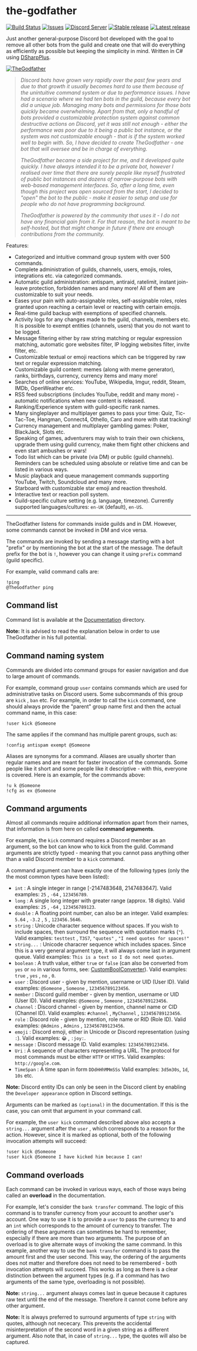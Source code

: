 ﻿# the-godfather

[![Build Status](https://ci.appveyor.com/api/projects/status/axn087nlq6ha783x?svg=true)](https://ci.appveyor.com/project/ivan-ristovic/the-godfather)
[![Issues](https://img.shields.io/github/issues/ivan-ristovic/the-godfather.svg)](https://github.com/ivan-ristovic/the-godfather/issues)
[![Discord Server](https://discord.com/api/guilds/794671727291531274/embed.png)](https://discord.gg/z7KZGQQxRz)
[![Stable release](https://img.shields.io/github/release/ivan-ristovic/the-godfather.svg?label=stable)](https://github.com/ivan-ristovic/the-godfather/releases)
[![Latest release](https://img.shields.io/github/tag-pre/ivan-ristovic/the-godfather.svg?label=latest)](https://github.com/ivan-ristovic/the-godfather/releases)

Just another general-purpose Discord bot developed with the goal to remove all other bots from the guild and create one that will do everything as efficiently as possible but keeping the simplicity in mind. Written in C# using [DSharpPlus](https://github.com/DSharpPlus/DSharpPlus).

[![TheGodfather](https://discord.com/api/guilds/794671727291531274/embed.png?style=banner2)](https://discord.gg/z7KZGQQxRz)

> *Discord bots have grown very rapidly over the past few years and due to that growth it usually becomes hard to use them because of the unintuitive command system or due to performance issues. I have had a scenario where we had ten bots in the guild, because every bot did a unique job. Managing many bots and permissions for those bots quickly became overwhelming. Apart from that, only a handful of bots provided a customizable protection system against common destructive actions on Discord, yet it was still not enough - either the performance was poor due to it being a public bot instance, or the system was not customizable enough - that is if the system worked well to begin with. So, I have decided to create TheGodfather - one bot that will oversee and be in charge of everything.*
> 
> *TheGodfather became a side project for me, and it developed quite quickly. I have always intended it to be a private bot, however I realised over time that there are surely people like myself frustrated of public bot instances and dozens of narrow-purpose bots with web-based management interfaces. So, after a long time, even though this project was open sourced from the start, I decided to "open" the bot to the public - make it easier to setup and use for people who do not have programming background.*
>
> *TheGodfather is powered by the community that uses it - I do not have any financial gain from it. For that reason, the bot is meant to be self-hosted, but that might change in future if there are enough contributions from the community.*

Features:
  - Categorized and intuitive command group system with over 500 commands.
  - Complete administration of guilds, channels, users, emojis, roles, integrations etc. via categorized commands.
  - Automatic guild administration: antispam, antiraid, ratelimit, instant join-leave protection, forbidden names and many more! All of them are customizable to suit your needs.
  - Eases your pain with auto-assignable roles, self-assignable roles, roles granted upon reaching a certain level or reacting with certain emojis.
  - Real-time guild backup with exemptions of specified channels.
  - Activity logs for any changes made to the guild, channels, members etc. It is possible to exempt entities (channels, users) that you do not want to be logged.
  - Message filtering either by raw string matching or regular expression matching, automatic gore websites filter, IP logging websites filter, invite filter, etc.
  - Customizable textual or emoji reactions which can be triggered by raw text or regular expression matching.
  - Customizable guild content: memes (along with meme generator), ranks, birthdays, currency, currency items and many more!
  - Searches of online services: YouTube, Wikipedia, Imgur, reddit, Steam, IMDb, OpenWeather etc.
  - RSS feed subscriptions (includes YouTube, reddit and many more) - automatic notifications when new content is released.
  - Ranking/Experience system with guild-specific rank names.
  - Many singleplayer and multiplayer games to pass your time: Quiz, Tic-Tac-Toe, Hangman, Connect4, Othello, Caro and more with stat tracking! 
  - Currency management and multiplayer gambling games: Poker, BlackJack, Slots etc.
  - Speaking of games, adventurers may wish to train their own chickens, upgrade them using guild currency, make them fight other chickens and even start ambushes or wars!
  - Todo list which can be private (via DM) or public (guild channels). Reminders can be scheduled using absolute or relative time and can be listed in various ways.
  - Music playback and queue management commands supporting YouTube, Twitch, Soundcloud and many more.
  - Starboard with customizable star emoji and reaction threshold.
  - Interactive text or reaction poll system.
  - Guild-specific culture setting (e.g. language, timezone). Currently supported languages/cultures: `en-UK` (default), `en-US`.

---

TheGodfather listens for commands inside guilds and in DM. However, some commands cannot be invoked in DM and vice versa.

The commands are invoked by sending a message starting with a bot "prefix" or by mentioning the bot at the start of the message. The default prefix for the bot is ``!``, however you can change it using ``prefix`` command (guild specific). 

For example, valid command calls are: 
```
!ping
@TheGodfather ping
```


## Command list

Command list is available at the [Documentation](Documentation/README.md) directory.

**Note:** It is advised to read the explanation below in order to use TheGodfather in his full potential.


## Command naming system

Commands are divided into command groups for easier navigation and due to large amount of commands. 

For example, command group ``user`` contains commands which are used for administrative tasks on Discord users. Some subcommands of this group are ``kick`` , ``ban`` etc. For example, in order to call the ``kick`` command, one should always provide the "parent" group name first and then the actual command name, in this case: 
```
!user kick @Someone
```

The same applies if the command has multiple parent groups, such as:
```
!config antispam exempt @Someone
```

Aliases are synonyms for a command. Aliases are usually shorter than regular names and are meant for faster invocation of the commands. Some people like it short and some people like it descriptive - with this, everyone is covered. Here is an example, for the commands above:
```
!u k @Someone
!cfg as ex @Someone
```


## Command arguments

Almost all commands require additional information apart from their names, that information is from here on called **command arguments**.

For example, the ``kick`` command requires a Discord member as an argument, so the bot can know who to kick from the guild. Command arguments are strictly typed - meaning that you cannot pass anything other than a valid Discord member to a ``kick`` command.

A command argument can have exactly one of the following types (only the the most common types have been listed): 
  - ``int`` : A single integer in range [-2147483648, 2147483647]. Valid examples: ``25`` , ``-64`` , ``123456789``.
  - ``long`` : A single long integer with greater range (approx. 18 digits). Valid examples: ``25`` , ``-64`` , ``123456789123``.
  - ``double`` : A floating point number, can also be an integer. Valid examples: ``5.64`` , ``-3.2`` , ``5`` , ``123456.5646``.
  - ``string`` : Unicode character sequence without spaces. If you wish to include spaces, then surround the sequence with quotation marks (`"`). Valid examples: ``testtest`` , ``T3S7``, ``"quotes"`` , ``"I need quotes for spaces!"``
  - ``string...`` : Unicode characrer sequence which includes spaces. Since this is a very general argument type, it will always come last in argument queue. Valid examples: ``This is a text so I do not need quotes``.
  - ``boolean`` : A truth value, either ``true`` or ``false`` (can also be converted from ``yes`` or ``no`` in various forms, see: [CustomBoolConverter](TheGodfather/Common/Converters/CustomBoolConverter.cs)). Valid examples: ``true`` , ``yes`` , ``no`` , ``0``.
  - ``user`` : Discord user - given by mention, username or UID (User ID). Valid examples: ``@Someone`` , ``Someone`` , ``123456789123456``.
  - ``member`` : Discord guild member - given by mention, username or UID (User ID). Valid examples: ``@Someone`` , ``Someone`` , ``123456789123456``.
  - ``channel`` : Discord channel - given by mention, channel name or CID (Channel ID). Valid examples: ``#channel`` , ``MyChannel`` , ``123456789123456``.
  - ``role`` : Discord role - given by mention, role name or RID (Role ID). Valid examples: ``@Admins`` , ``Admins`` , ``123456789123456``.
  - ``emoji`` : Discord emoji, either in Unicode or Discord representation (using ``:``). Valid examples: ``😂`` , ``:joy:``.
  - ``message`` : Discord message ID. Valid examples: ``123456789123456``.
  - ``Uri`` : A sequence of characters representing a URL. The protocol for most commands must be either ``HTTP`` or ``HTTPS``. Valid examples: ``http://google.com``.
  - ``TimeSpan`` : A time span in form ``DDdHHhMMmSSs`` Valid examples: ``3d5m30s``, ``1d``, ``10s`` etc. 


**Note:** Discord entity IDs can only be seen in the Discord client by enabling the ``Developer appearance`` option in Discord settings.

Arguments can be marked as ``(optional)`` in the documentation. If this is the case, you can omit that argument in your command call.

For example, the ``user kick`` command described above also accepts a ``string...`` argument after the ``user`` , which corresponds to a reason for the action. However, since it is marked as optional, both of the following invocation attempts will succeed:
```
!user kick @Someone
!user kick @Someone I have kicked him because I can!
```


## Command overloads

Each command can be invoked in various ways, each of those ways being called an **overload** in the documentation. 

For example, let's consider the ``bank transfer`` command. The logic of this command is to transfer currency from your account to another user's account. 
One way to use it is to provide a ``user`` to pass the currency to and an ``int`` which corresponds to the amount of currency to transfer. 
The ordering of these arguments can sometimes be hard to remember, especially if there are more than two arguments. The purpose of an overload is to give alternate ways of invoking the same command.
In this example, another way to use the ``bank transfer`` command is to pass the amount first and the user second.
This way, the ordering of the arguments does not matter and therefore does not need to be remembered - both invocation attempts will succeed. This works as long as there is a clear distinction between the argument types (e.g. if a command has two arguments of the same type, overloading is not possible).

**Note:** ``string...`` argument always comes last in queue because it captures raw text until the end of the message. Therefore it cannot come before any other argument.

**Note:** It is always preferred to surround arguments of type ``string`` with quotes, although not nececary. This prevents the accidental misinterpretation of the second word in a given string as a different argument. Also note that, in case of ``string...`` type, the quotes will also be captured.

